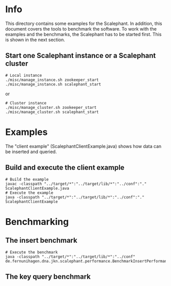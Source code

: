 # Info
This directory contains some examples for the Scalephant. In addition, this document covers the tools to benchmark the software. To work with the examples and the benchmarks, the Scalephant has to be started first. This is shown in the next section.

## Start one Scalephant instance or a Scalephant cluster

    # Local instance
    ./misc/manage_instance.sh zookeeper_start
    ./misc/manage_instance.sh scalephant_start
    
or
    
    # Cluster instance
    ./misc/manage_cluster.sh zookeeper_start
    ./misc/manage_cluster.sh scalephant_start

# Examples
The "client example" (ScalephantClientExample.java) shows how data can be inserted and queried.

## Build and execute the client example

	# Build the example
	javac -classpath "../target/*":"../target/lib/*":"../conf":"." ScalephantClientExample.java
	# Execute the example
	java -classpath "../target/*":"../target/lib/*":"../conf":"." ScalephantClientExample
	
# Benchmarking

## The insert benchmark
	
	# Execute the benchmark
	java -classpath "../target/*":"../target/lib/*":"../conf" de.fernunihagen.dna.jkn.scalephant.performance.BenchmarkInsertPerformance
	
## The key query benchmark
